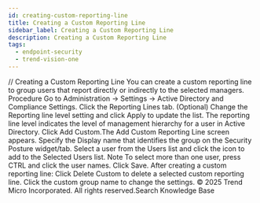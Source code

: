 ```yaml
---
id: creating-custom-reporting-line
title: Creating a Custom Reporting Line
sidebar_label: Creating a Custom Reporting Line
description: Creating a Custom Reporting Line
tags:
  - endpoint-security
  - trend-vision-one
---
```


/*<![CDATA[*/ $('#title').html($('meta[name=map-description]').attr('content')); /*]]>*/ Creating a Custom Reporting Line You can create a custom reporting line to group users that report directly or indirectly to the selected managers. Procedure Go to Administration → Settings → Active Directory and Compliance Settings. Click the Reporting Lines tab. (Optional) Change the Reporting line level setting and click Apply to update the list. The reporting line level indicates the level of management hierarchy for a user in Active Directory. Click Add Custom.The Add Custom Reporting Line screen appears. Specify the Display name that identifies the group on the Security Posture widget/tab. Select a user from the Users list and click the icon to add to the Selected Users list. Note To select more than one user, press CTRL and click the user names. Click Save. After creating a custom reporting line: Click Delete Custom to delete a selected custom reporting line. Click the custom group name to change the settings. © 2025 Trend Micro Incorporated. All rights reserved.Search Knowledge Base